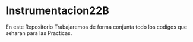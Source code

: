 # Instrumentacion22B
 En este Repositorio Trabajaremos de forma conjunta todo los codigos que seharan para las Practicas.
